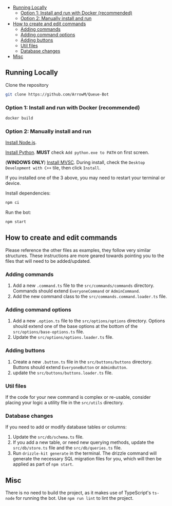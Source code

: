 <!-- TOC -->
  * [Running Locally](#running-locally)
    * [Option 1: Install and run with Docker (recommended)](#option-1-install-and-run-with-docker-recommended)
    * [Option 2: Manually install and run](#option-2-manually-install-and-run)
  * [How to create and edit commands](#how-to-create-and-edit-commands)
    * [Adding commands](#adding-commands)
    * [Adding command options](#adding-command-options)
    * [Adding buttons](#adding-buttons)
    * [Util files](#util-files)
    * [Database changes](#database-changes)
  * [Misc](#misc)
<!-- TOC -->

## Running Locally

Clone the repository

```bash
git clone https://github.com/ArrowM/Queue-Bot
```

### Option 1: Install and run with Docker (recommended)

```bash
docker build
```

### Option 2: Manually install and run

[Install Node.js](https://nodejs.org/en/download/package-manager).

[Install Python](https://www.python.org/downloads/). **MUST** check `Add python.exe to PATH` on first screen.

(**WINDOWS ONLY**) [Install MVSC](https://visualstudio.microsoft.com/visual-cpp-build-tools/). During install, check
the `Desktop Development with C++` tile, then click `Install`.

If you installed one of the 3 above, you may need to restart your terminal or device.

Install dependencies:
```bash
npm ci
```

Run the bot:
```bash
npm start
```

## How to create and edit commands
Please reference the other files as examples, they follow very similar structures. These instructions are more geared towards pointing you to the files that will need to be added/updated.

### Adding commands

1. Add a new `.command.ts` file to the `src/commands/commands` directory. Commands should extend `EveryoneCommand` or `AdminCommand`.
2. Add the new command class to the `src/commands.command.loader.ts` file.

### Adding command options

1. Add a new `.option.ts` file to the `src/options/options` directory. Options should extend one of the base options at the bottom of the `src/options/base-options.ts` file.
2. Update the `src/options/options.loader.ts` file.

### Adding buttons

1. Create a new `.button.ts` file in the `src/buttons/buttons` directory. Buttons should extend `EveryoneButton` or `AdminButton`.
2. update the `src/buttons/buttons.loader.ts` file.

### Util files

If the code for your new command is complex or re-usable, consider placing your logic a utility file in the `src/utils` directory.

### Database changes

If you need to add or modify database tables or columns:
1. Update the `src/db/schema.ts` file.  
2. If you add a new table, or need new querying methods, update the `src/db/store.ts` file and the `src/db/queries.ts` file.
3. Run `drizzle-kit generate` in the terminal. The drizzle command will generate the necessary SQL migration files for you, which will then be applied as part of `npm start`.

## Misc
There is no need to build the project, as it makes use of TypeScript's `ts-node` for running the bot.
Use `npm run lint` to lint the project.
